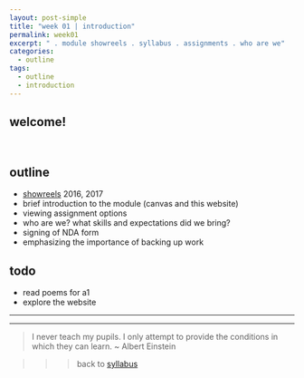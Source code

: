 ```yaml
---
layout: post-simple
title: "week 01 | introduction"
permalink: week01
excerpt: " . module showreels . syllabus . assignments . who are we"
categories:
  - outline
tags:
  - outline
  - introduction
---
```


## welcome!

<br>

## outline

* [showreels](http://m4mi.tedor.info/cohort-works) 2016, 2017
* brief introduction to the module (canvas and this website)
* viewing assignment options
* who are we? what skills and expectations did we bring?
* signing of NDA form
* emphasizing the importance of backing up work

## todo

* read poems for a1
* explore the website

---
---

> I never teach my pupils. I only attempt to provide the conditions in which they can learn.  ~ Albert Einstein

>>> back to [syllabus](../aru2018#syllabus)

